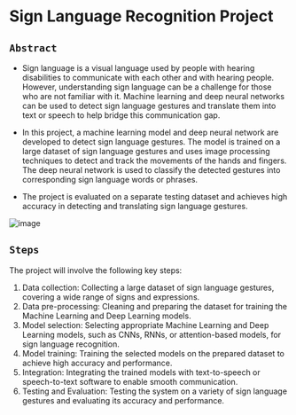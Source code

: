 # Sign Language Recognition Project
 ## `Abstract`
 
-  Sign language is a visual language used by people with hearing disabilities to communicate with each other and with hearing people. However, understanding sign language can be a challenge for those who are not familiar with it. Machine learning and deep neural networks can be used to detect sign language gestures and translate them into text or speech to help bridge this communication gap.
 
- In this project, a machine learning model and deep neural network are developed to detect sign language gestures. The model is trained on a large dataset of sign language gestures and uses image processing techniques to detect and track the movements of the hands and fingers. The deep neural network is used to classify the detected gestures into corresponding sign language words or phrases.

- The project is evaluated on a separate testing dataset and achieves high accuracy in detecting and translating sign language gestures. 

![image](https://github.com/03anjali/Sign-Language-Recognation-Project/assets/91782986/df87b189-7ee8-4a57-af04-e786acd269a4)

## `Steps`
The project will involve the following key steps:
1.	Data collection: Collecting a large dataset of sign language gestures, covering a wide range of signs and expressions.
2.	Data pre-processing: Cleaning and preparing the dataset for training the Machine Learning and Deep Learning models.
3.	Model selection: Selecting appropriate Machine Learning and Deep Learning models, such as CNNs, RNNs, or attention-based models, for sign language recognition.
4.	Model training: Training the selected models on the prepared dataset to achieve high accuracy and performance.
5.	Integration: Integrating the trained models with text-to-speech or speech-to-text software to enable smooth communication.
6.	Testing and Evaluation: Testing the system on a variety of sign language gestures and evaluating its accuracy and performance.

